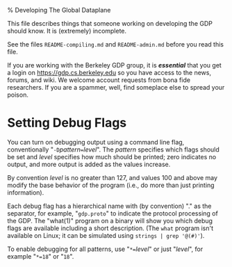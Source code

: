 % Developing The Global Dataplane

This file describes things that someone working on developing the
GDP should know.  It is (extremely) incomplete.

See the files `README-compiling.md` and `README-admin.md`
before you read this file.

If you are working with the Berkeley GDP group, it is ***essential***
that you get a login on <https://gdp.cs.berkeley.edu> so you have access
to the news, forums, and wiki.  We welcome account requests from bona
fide researchers.  If you are a spammer, well, find someplace else to
spread your poison.


Setting Debug Flags
===================

You can turn on debugging output using a command line flag,
conventionally "`-D`_pattern_`=`_level_".  The _pattern_ specifies
which flags should be set and _level_ specifies how much
should be printed; zero indicates no output, and more output
is added as the values increase.

By convention _level_ is no greater than 127, and values 100
and above may modify the base behavior of the program (i.e.,
do more than just printing information).

Each debug flag has a hierarchical name with (by convention)
"." as the separator, for example, "`gdp.proto`" to indicate
the protocol processing of the GDP.  The "what(1)" program on
a binary will show you which debug flags are available
including a short description.  (The `what` program isn't available
on Linux; it can be simulated using `strings | grep '@(#)'`).

To enable debugging for all patterns, use "`*=`_level_" or
just "_level_", for example "`*=18`" or "`18`".

<!-- vim: set ai sw=4 sts=4 ts=4 : -->
<!-- Use "pandoc -s -o README-developers.html README-developers.md" to process this to HTML -->
